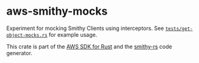 # aws-smithy-mocks

Experiment for mocking Smithy Clients using interceptors. See [`tests/get-object-mocks.rs`](tests/get-object-mocks.rs) for example usage.

<!-- anchor_start:footer -->
This crate is part of the [AWS SDK for Rust](https://awslabs.github.io/aws-sdk-rust/) and the [smithy-rs](https://github.com/smithy-lang/smithy-rs) code generator.
<!-- anchor_end:footer -->

